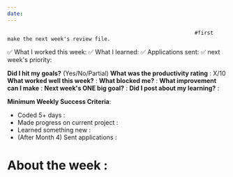 ```yaml
---
date:
---
```


                                                                #first make the next week's review file.

✅ What I worked this week:
✅ What I learned:
✅ Applications sent:
✅ next week's priority:

**Did I hit my goals?** (Yes/No/Partial)
**What was the productivity rating** : X/10
**What worked well this week?** :
**What blocked me?** :
**What improvement can I make** :
**Next week's ONE big goal?** :
**Did I post about my learning?** :

**Minimum Weekly Success Criteria**:

- Coded 5+ days :
- Made progress on current project :
- Learned something new :
- (After Month 4) Sent applications :

# About the week :
